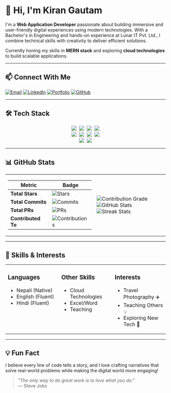 # 👋 Hi, I'm Kiran Gautam

I'm a **Web Application Developer** passionate about building immersive and user-friendly digital experiences using modern technologies. With a Bachelor's in Engineering and hands-on experience at Lunar IT Pvt. Ltd., I combine technical skills with creativity to deliver efficient solutions.

Currently honing my skills in **MERN stack** and exploring **cloud technologies** to build scalable applications.

---

## 📫 Connect With Me
[![Email](https://img.shields.io/badge/Email-D14836?style=flat&logo=gmail&logoColor=white)](mailto:romangautam71399@gmail.com)
[![LinkedIn](https://img.shields.io/badge/LinkedIn-0077B5?style=flat&logo=linkedin&logoColor=white)](https://www.linkedin.com/in/roman-gautam-19aaa8274/)
[![Portfolio](https://img.shields.io/badge/Portfolio-4285F4?style=flat&logo=google-chrome&logoColor=white)](https://www.gautam-kiran.com.np/)
[![GitHub](https://img.shields.io/badge/GitHub-181717?style=flat&logo=github&logoColor=white)](https://github.com/kirangautam01)

---

## 🛠 Tech Stack
<p align="center">
<img src="https://img.shields.io/badge/MongoDB-47A248?style=flat&logo=mongodb&logoColor=white" hspace="2">
<img src="https://img.shields.io/badge/Express.js-000000?style=flat&logo=express&logoColor=white" hspace="2">
<img src="https://img.shields.io/badge/React-61DAFB?style=flat&logo=react&logoColor=black" hspace="2">
<img src="https://img.shields.io/badge/Node.js-339933?style=flat&logo=node.js&logoColor=white" hspace="2">
<br>
<img src="https://img.shields.io/badge/JavaScript-F7DF1E?style=flat&logo=javascript&logoColor=black" hspace="2">
<img src="https://img.shields.io/badge/HTML5-E34F26?style=flat&logo=html5&logoColor=white" hspace="2">
<img src="https://img.shields.io/badge/CSS3-1572B6?style=flat&logo=css3&logoColor=white" hspace="2">
<img src="https://img.shields.io/badge/Tailwind_CSS-38B2AC?style=flat&logo=tailwind-css&logoColor=white" hspace="2">
<br>
<img src="https://img.shields.io/badge/Git-F05032?style=flat&logo=git&logoColor=white" hspace="2">
<img src="https://img.shields.io/badge/Figma-F24E1E?style=flat&logo=figma&logoColor=white" hspace="2">
</p>

---

## 📊 GitHub Stats
<p align="center">
<table>
<tr>
<td>

| Metric             | Badge |
|--------------------|-------|
| **Total Stars**    | ![Stars](https://img.shields.io/github/stars/kirangautam01?color=blue&logo=github) |
| **Total Commits**  | ![Commits](https://img.shields.io/badge/Commits-186-blue) |
| **Total PRs**      | ![PRs](https://img.shields.io/badge/PRs-45-blue) |
| **Contributed To** | ![Contributions](https://img.shields.io/badge/Repos-5-blue) |

</td>
<td>

![Contribution Grade](https://img.shields.io/badge/Contribution%20Grade-B+-blue)  
![GitHub Stats](https://github-readme-stats.vercel.app/api?username=kirangautam01&show_icons=true&theme=default&hide_border=true&count_private=true&line_height=24)
![Streak Stats](https://github-readme-streak-stats.herokuapp.com/?user=kirangautam01&theme=blue&hide_border=true)

</td>
</tr>
</table>
</p>

---

## 🎯 Skills & Interests
<p align="center">
<table>
<tr>
<td width="33%" valign="top">

### Languages
- Nepali (Native)
- English (Fluent)
- Hindi (Fluent)

</td>
<td width="33%" valign="top">

### Other Skills
- Cloud Technologies
- Excel/Word
- Teaching

</td>
<td width="33%" valign="top">

### Interests
- Travel Photography ✈️
- Teaching Others 💡
- Exploring New Tech 🚀

</td>
</tr>
</table>
</p>

---

## 💡 Fun Fact
I believe every line of code tells a story, and I love crafting narratives that solve real-world problems while making the digital world more engaging!

> *"The only way to do great work is to love what you do."*  
> — Steve Jobs
